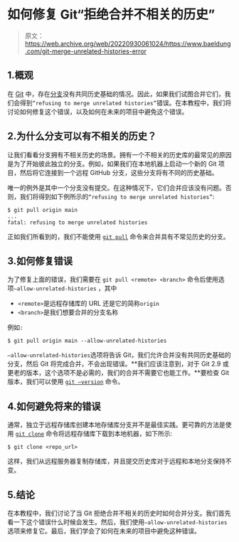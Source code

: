 # 如何修复 Git“拒绝合并不相关的历史”

> 原文：<https://web.archive.org/web/20220930061024/https://www.baeldung.com/git-merge-unrelated-histories-error>

## 1.概观

在 [Git](/web/20221023090055/https://www.baeldung.com/git-guide) 中，存在[分支](/web/20221023090055/https://www.baeldung.com/git-guide#11-git-branching)没有共同历史基础的情况。因此，如果我们试图合并它们，我们会得到`“refusing to merge unrelated histories”`错误。在本教程中，我们将讨论如何修复这个错误，以及如何在未来的项目中避免这个错误。

## 2.为什么分支可以有不相关的历史？

让我们看看分支拥有不相关历史的场景。拥有一个不相关的历史库的最常见的原因是为了开始彼此独立的分支。例如，如果我们在本地机器上启动一个新的 Git 项目，然后将它连接到一个远程 GitHub 分支，这些分支将有不同的历史基础。

唯一的例外是其中一个分支没有提交。在这种情况下，它们合并应该没有问题。否则，我们将得到如下例所示的`“refusing to merge unrelated histories”`:

```
$ git pull origin main
...
fatal: refusing to merge unrelated histories 
```

正如我们所看到的，我们不能使用 [`git pull`](/web/20221023090055/https://www.baeldung.com/git-guide#103-git-pull--update-and-apply-at-once) 命令来合并具有不常见历史的分支。

## 3.如何修复错误

为了修复上面的错误，我们需要在 `git pull <remote> <branch>` 命令后使用选项`–allow-unrelated-histories` ，其中

*   `<remote>`是远程存储库的 URL 还是它的简称`origin`
*   `<branch>`是我们想要合并的分支名称

例如`:`

```
$ git pull origin main --allow-unrelated-histories
```

`–allow-unrelated-histories`选项将告诉 Git，我们允许合并没有共同历史基础的分支，然后 Git 将完成合并，不会出现错误。**我们应该注意到，对于 Git 2.9 或更老的版本，这个选项不是必需的，我们的合并不需要它也能工作。**要检查 Git 版本，我们可以使用 [`git –version`](https://web.archive.org/web/20221023090055/https://git-scm.com/search/results?search=git%20version) 命令。

## 4.如何避免将来的错误

通常，独立于远程存储库创建本地存储库分支并不是最佳实践。更可靠的方法是使用 [`git clone`](/web/20221023090055/https://www.baeldung.com/git-guide#2-git-clone---clone-an-external-repository) 命令将远程存储库下载到本地机器，如下所示:

```
$ git clone <repo_url>
```

这样，我们从远程服务器复制存储库，并且提交历史库对于远程和本地分支保持不变。

## 5.结论

在本教程中，我们讨论了当 Git 拒绝合并不相关的历史时如何合并分支。我们首先看一下这个错误什么时候会发生。然后，我们使用`–allow-unrelated-histories`选项来修复它。最后，我们学会了如何在未来的项目中避免这种错误。